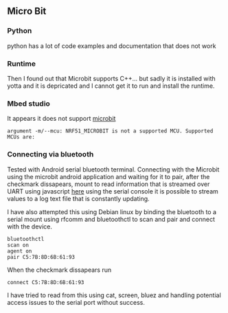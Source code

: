 ## Micro Bit

### Python

python has a lot of code examples and documentation that does not work

### Runtime

Then I found out that Microbit supports C++... but sadly it is installed with yotta and it is depricated and I cannot get it to run and install the runtime.

### Mbed studio

It appears it does not support [microbit](https://forums.mbed.com/t/should-mbed-studio-work-with-microbit/8506)
```
argument -m/--mcu: NRF51_MICROBIT is not a supported MCU. Supported MCUs are:
```

### Connecting via bluetooth

Tested with Android serial bluetooth terminal. Connecting with the Microbit using the microbit android application and waiting for it to pair, after the checkmark dissapears, mount to read information that is streamed over UART using javascript [here](./outputToUart.js) using the serial console it is possible to stream values to a log text file that is constantly updating.

I have also attempted this using Debian linux by binding the bluetooth to a serial mount using rfcomm and bluetoothctl to scan and pair and connect with the device. 
```
bluetoothctl
scan on
agent on
pair C5:7B:8D:6B:61:93
```

When the checkmark dissapears run

```
connect C5:7B:8D:6B:61:93
```

I have tried to read from this using cat, screen, bluez and handling potential access issues to the serial port without success.